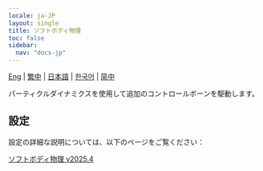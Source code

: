 ```yaml
---
locale: ja-JP
layout: single
title: ソフトボディ物理
toc: false
sidebar:
  nav: "docs-jp"
---
```

[Eng](/dancexr/features/physics_softbody.md) | [繁中](/tw/dancexr/features/physics_softbody.md) | [日本語](/jp/dancexr/features/physics_softbody.md) | [한국어](/kr/dancexr/features/physics_softbody.md) | [简中](/zh/dancexr/features/physics_softbody.md)

パーティクルダイナミクスを使用して追加のコントロールボーンを駆動します。

## 設定

設定の詳細な説明については、以下のページをご覧ください：

[ソフトボディ物理 v2025.4](/dancexr/menu/2025.4/actor/physics_softbody)